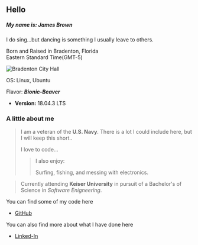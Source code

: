 ## Hello  
##### My name is: James Brown    
I do sing...but dancing is something I usually leave to others. 

Born and Raised in Bradenton, Florida    
Eastern Standard Time(GMT-5)    

![Bradenton City Hall](https://upload.wikimedia.org/wikipedia/commons/thumb/4/42/Bradenton_City_Hall.jpg/375px-Bradenton_City_Hall.jpg)    

OS: Linux, Ubuntu  

Flavor: **_Bionic-Beaver_**

   * **Version:** 18.04.3 LTS 
   
### A little about me  
>I am a veteran of the **U.S. Navy**.
>There is a lot I could include here, but I will keep this short..  
>
>I love to code...  
>> I also enjoy:
>>
>>   Surfing, fishing, and messing with electronics.    

>Currently attending **Keiser University** in pursuit of a Bachelor's of Science in
_Software Enigneering_.

You can find some of my code here 

  * [GitHub](https://github.com/surferjreb)

You can also find more about what I have done here 

  * [Linked-In](http://www.linkedin.com/in/james-brown-97b424110)
 
 
